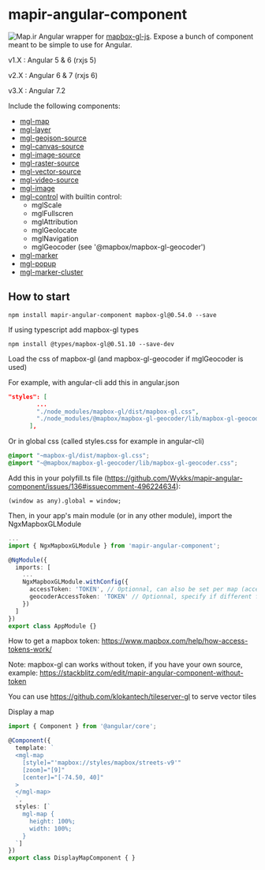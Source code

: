 # mapir-angular-component

![Map.ir](projects/mapir-angular-component/assets/mapir1.png) Angular wrapper for [mapbox-gl-js](https://www.mapbox.com/mapbox-gl-js/api/). Expose a bunch of component meant to be simple to use for Angular.

v1.X : Angular 5 & 6 (rxjs 5)

v2.X : Angular 6 & 7 (rxjs 6)

v3.X : Angular 7.2

Include the following components:
- [mgl-map](https://github.com/Wykks/mapir-angular-component/wiki/API-Documentation#mgl-map-mapbox-gl-api)
- [mgl-layer](https://github.com/Wykks/mapir-angular-component/wiki/API-Documentation#mgl-layer-mapbox-gl-style-spec)
- [mgl-geojson-source](https://github.com/Wykks/mapir-angular-component/wiki/API-Documentation#mgl-geojson-source-mapbox-gl-style-spec)
- [mgl-canvas-source](https://github.com/Wykks/mapir-angular-component/wiki/API-Documentation#mgl-canvas-source-mapbox-gl-style-spec)
- [mgl-image-source](https://github.com/Wykks/mapir-angular-component/wiki/API-Documentation#mgl-image-source-mapbox-gl-style-spec)
- [mgl-raster-source](https://github.com/Wykks/mapir-angular-component/wiki/API-Documentation#mgl-raster-source-mapbox-gl-style-spec)
- [mgl-vector-source](https://github.com/Wykks/mapir-angular-component/wiki/API-Documentation#mgl-vector-source-mapbox-gl-style-spec)
- [mgl-video-source](https://github.com/Wykks/mapir-angular-component/wiki/API-Documentation#mgl-video-source-mapbox-gl-style-spec)
- [mgl-image](https://github.com/Wykks/mapir-angular-component/wiki/API-Documentation#mgl-image-mapbox-gl-api)
- [mgl-control](https://github.com/Wykks/mapir-angular-component/wiki/API-Documentation#mgl-control) with builtin control:
  - mglScale
  - mglFullscren
  - mglAttribution
  - mglGeolocate
  - mglNavigation
  - mglGeocoder (see '@mapbox/mapbox-gl-geocoder')
- [mgl-marker](https://github.com/Wykks/mapir-angular-component/wiki/API-Documentation#mgl-marker-mapbox-gl-api)
- [mgl-popup](https://github.com/Wykks/mapir-angular-component/wiki/API-Documentation#mgl-popup-mapbox-gl-api)
- [mgl-marker-cluster](https://github.com/Wykks/mapir-angular-component/wiki/API-Documentation#ngx-mgl-marker-cluster-supercluster-api)

## How to start

```
npm install mapir-angular-component mapbox-gl@0.54.0 --save
```
If using typescript add mapbox-gl types 
```
npm install @types/mapbox-gl@0.51.10 --save-dev
```

Load the css of mapbox-gl (and mapbox-gl-geocoder if mglGeocoder is used)

For example, with angular-cli add this in angular.json
```json
"styles": [
        ...
        "./node_modules/mapbox-gl/dist/mapbox-gl.css",
        "./node_modules/@mapbox/mapbox-gl-geocoder/lib/mapbox-gl-geocoder.css"
      ],
```
Or in global css (called styles.css for example in angular-cli)
```css
@import "~mapbox-gl/dist/mapbox-gl.css";
@import "~@mapbox/mapbox-gl-geocoder/lib/mapbox-gl-geocoder.css";
```

Add this in your polyfill.ts file (https://github.com/Wykks/mapir-angular-component/issues/136#issuecomment-496224634):
```
(window as any).global = window;
```

Then, in your app's main module (or in any other module), import the NgxMapboxGLModule
```typescript
...
import { NgxMapboxGLModule } from 'mapir-angular-component';

@NgModule({
  imports: [
    ...
    NgxMapboxGLModule.withConfig({
      accessToken: 'TOKEN', // Optionnal, can also be set per map (accessToken input of mgl-map)
      geocoderAccessToken: 'TOKEN' // Optionnal, specify if different from the map access token, can also be set per mgl-geocoder (accessToken input of mgl-geocoder)
    })
  ]
})
export class AppModule {}
```

How to get a mapbox token: https://www.mapbox.com/help/how-access-tokens-work/

Note: mapbox-gl can works without token, if you have your own source, example: https://stackblitz.com/edit/mapir-angular-component-without-token

You can use https://github.com/klokantech/tileserver-gl to serve vector tiles

Display a map
```typescript
import { Component } from '@angular/core';

@Component({
  template: `
  <mgl-map
    [style]="'mapbox://styles/mapbox/streets-v9'"
    [zoom]="[9]"
    [center]="[-74.50, 40]"
  >
  </mgl-map>
  `,
  styles: [`
    mgl-map {
      height: 100%;
      width: 100%;
    }
  `]
})
export class DisplayMapComponent { }
```
